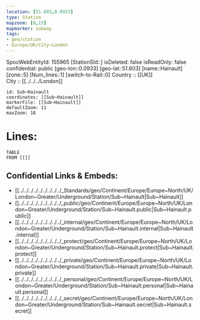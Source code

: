 ```yaml
---
location: [51.603,0.0933] 
type: Station 
mapzoom: [8,15] 
mapmarker: subway 
tags:
- geo/station
- Europe/UK/City~London
---
```

SpocWebEntityId: 155965
[StationSId::] 
isDeleted: false
isReadOnly: false
confidential: public
[geo-lon::0.0933] 
[geo-lat::51.603] 
[name::Hainault] 
[zone::5] 
[Num_lines::1] 
[switch-to-Rail::0] 
Country :: [[UK]]  
City :: [[../../../London]]  


```leaflet
id: Sub~Hainault
coordinates: [[Sub~Hainault]] 
markerFile: [[Sub~Hainault]] 
defaultZoom: 11 
maxZoom: 18
```


# Lines: 
```dataview
TABLE 
FROM [[]] 
```

## Confidential Links & Embeds: 
- [[../../../../../../../../../_Standards/geo/Continent/Europe/Europe~North/UK/London~Greater/Underground/Station/Sub~Hainault|Sub~Hainault]] 
- [[../../../../../../../../../_public/geo/Continent/Europe/Europe~North/UK/London~Greater/Underground/Station/Sub~Hainault.public|Sub~Hainault.public]] 
- [[../../../../../../../../../_internal/geo/Continent/Europe/Europe~North/UK/London~Greater/Underground/Station/Sub~Hainault.internal|Sub~Hainault.internal]] 
- [[../../../../../../../../../_protect/geo/Continent/Europe/Europe~North/UK/London~Greater/Underground/Station/Sub~Hainault.protect|Sub~Hainault.protect]] 
- [[../../../../../../../../../_private/geo/Continent/Europe/Europe~North/UK/London~Greater/Underground/Station/Sub~Hainault.private|Sub~Hainault.private]] 
- [[../../../../../../../../../_personal/geo/Continent/Europe/Europe~North/UK/London~Greater/Underground/Station/Sub~Hainault.personal|Sub~Hainault.personal]] 
- [[../../../../../../../../../_secret/geo/Continent/Europe/Europe~North/UK/London~Greater/Underground/Station/Sub~Hainault.secret|Sub~Hainault.secret]] 

